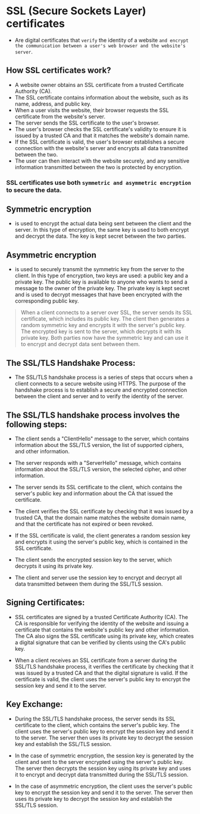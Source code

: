 # SSL (Secure Sockets Layer) certificates

* Are digital certificates that `verify` the identity of a website `and encrypt the communication between a user's web browser and the website's server`.


## How SSL certificates work?

- A website owner obtains an SSL certificate from a trusted Certificate Authority (CA).
- The SSL certificate contains information about the website, such as its name, address, and public key.
- When a user visits the website, their browser requests the SSL certificate from the website's server.
- The server sends the SSL certificate to the user's browser.
- The user's browser checks the SSL certificate's validity to ensure it is issued by a trusted CA and that it matches the website's domain name.
- If the SSL certificate is valid, the user's browser establishes a secure connection with the website's server and encrypts all data transmitted between the two.
- The user can then interact with the website securely, and any sensitive information transmitted between the two is protected by encryption.

###  SSL certificates use both `symmetric and asymmetric encryption` to secure the data.

## Symmetric encryption
- is used to encrypt the actual data being sent between the client and the server. In this type of encryption, the same key is used to both encrypt and decrypt the data. The key is kept secret between the two parties.

## Asymmetric encryption
- is used to securely transmit the symmetric key from the server to the client. In this type of encryption, two keys are used: a public key and a private key. The public key is available to anyone who wants to send a message to the owner of the private key. The private key is kept secret and is used to decrypt messages that have been encrypted with the corresponding public key.

> When a client connects to a server over SSL, the server sends its SSL certificate, which includes its public key. The client then generates a random symmetric key and encrypts it with the server's public key. The encrypted key is sent to the server, which decrypts it with its private key. Both parties now have the symmetric key and can use it to encrypt and decrypt data sent between them.



## The SSL/TLS Handshake Process:

- The SSL/TLS handshake process is a series of steps that occurs when a client connects to a secure website using HTTPS. The purpose of the handshake process is to establish a secure and encrypted connection between the client and server and to verify the identity of the server.

## The SSL/TLS handshake process involves the following steps:

* The client sends a "ClientHello" message to the server, which contains information about the SSL/TLS version, the list of supported ciphers, and other information.

* The server responds with a "ServerHello" message, which contains information about the SSL/TLS version, the selected cipher, and other information.

* The server sends its SSL certificate to the client, which contains the server's public key and information about the CA that issued the certificate.

* The client verifies the SSL certificate by checking that it was issued by a trusted CA, that the domain name matches the website domain name, and that the certificate has not expired or been revoked.

* If the SSL certificate is valid, the client generates a random session key and encrypts it using the server's public key, which is contained in the SSL certificate.

* The client sends the encrypted session key to the server, which decrypts it using its private key.

* The client and server use the session key to encrypt and decrypt all data transmitted between them during the SSL/TLS session.

## Signing Certificates:

* SSL certificates are signed by a trusted Certificate Authority (CA). The CA is responsible for verifying the identity of the website and issuing a certificate that contains the website's public key and other information. The CA also signs the SSL certificate using its private key, which creates a digital signature that can be verified by clients using the CA's public key.

* When a client receives an SSL certificate from a server during the SSL/TLS handshake process, it verifies the certificate by checking that it was issued by a trusted CA and that the digital signature is valid. If the certificate is valid, the client uses the server's public key to encrypt the session key and send it to the server.

## Key Exchange:

* During the SSL/TLS handshake process, the server sends its SSL certificate to the client, which contains the server's public key. The client uses the server's public key to encrypt the session key and send it to the server. The server then uses its private key to decrypt the session key and establish the SSL/TLS session.

* In the case of symmetric encryption, the session key is generated by the client and sent to the server encrypted using the server's public key. The server then decrypts the session key using its private key and uses it to encrypt and decrypt data transmitted during the SSL/TLS session.

* In the case of asymmetric encryption, the client uses the server's public key to encrypt the session key and send it to the server. The server then uses its private key to decrypt the session key and establish the SSL/TLS session.


